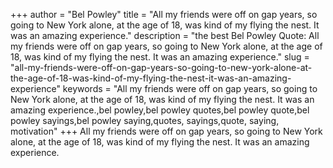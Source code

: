 +++
author = "Bel Powley"
title = "All my friends were off on gap years, so going to New York alone, at the age of 18, was kind of my flying the nest. It was an amazing experience."
description = "the best Bel Powley Quote: All my friends were off on gap years, so going to New York alone, at the age of 18, was kind of my flying the nest. It was an amazing experience."
slug = "all-my-friends-were-off-on-gap-years-so-going-to-new-york-alone-at-the-age-of-18-was-kind-of-my-flying-the-nest-it-was-an-amazing-experience"
keywords = "All my friends were off on gap years, so going to New York alone, at the age of 18, was kind of my flying the nest. It was an amazing experience.,bel powley,bel powley quotes,bel powley quote,bel powley sayings,bel powley saying,quotes, sayings,quote, saying, motivation"
+++
All my friends were off on gap years, so going to New York alone, at the age of 18, was kind of my flying the nest. It was an amazing experience.

